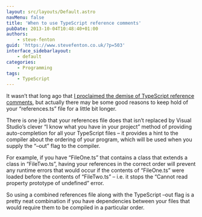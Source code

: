 ```yaml
---
layout: src/layouts/Default.astro
navMenu: false
title: 'When to use TypeScript reference comments'
pubDate: 2013-10-04T10:48:40+01:00
authors:
    - steve-fenton
guid: 'https://www.stevefenton.co.uk/?p=503'
interface_sidebarlayout:
    - default
categories:
    - Programming
tags:
    - TypeScript
---
```


It wasn’t that long ago that [I proclaimed the demise of TypeScript reference comments](/2013/08/Say-Goodbye-To-TypeScript-Reference-Comments/), but actually there may be some good reasons to keep hold of your “references.ts” file for a little bit longer.

There is one job that your references file does that isn’t replaced by Visual Studio’s clever “I know what you have in your project” method of providing auto-completion for all your TypeScript files – it provides a hint to the compiler about the ordering of your program, which will be used when you supply the “–out” flag to the compiler.

For example, if you have “FileOne.ts” that contains a class that extends a class in “FileTwo.ts”, having your references in the correct order will prevent any runtime errors that would occur if the contents of “FileOne.ts” were loaded before the contents of “FileTwo.ts” – i.e. it stops the “Cannot read property prototype of undefined” error.

So using a combined references file along with the TypeScript –out flag is a pretty neat combination if you have dependencies between your files that would require them to be compiled in a particular order.